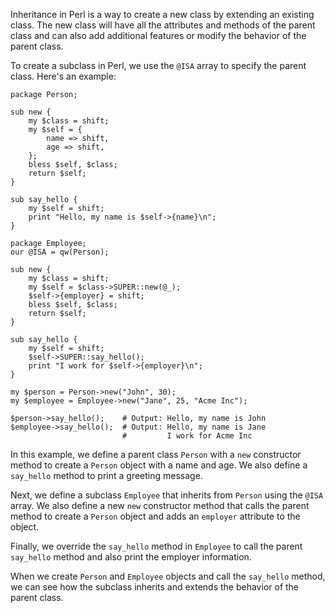 Inheritance in Perl is a way to create a new class by extending an existing class. The new class will have all the attributes and methods of the parent class and can also add additional features or modify the behavior of the parent class.

To create a subclass in Perl, we use the `@ISA` array to specify the parent class. Here's an example:

```
package Person;

sub new {
    my $class = shift;
    my $self = {
        name => shift,
        age => shift,
    };
    bless $self, $class;
    return $self;
}

sub say_hello {
    my $self = shift;
    print "Hello, my name is $self->{name}\n";
}

package Employee;
our @ISA = qw(Person);

sub new {
    my $class = shift;
    my $self = $class->SUPER::new(@_);
    $self->{employer} = shift;
    bless $self, $class;
    return $self;
}

sub say_hello {
    my $self = shift;
    $self->SUPER::say_hello();
    print "I work for $self->{employer}\n";
}

my $person = Person->new("John", 30);
my $employee = Employee->new("Jane", 25, "Acme Inc");

$person->say_hello();    # Output: Hello, my name is John
$employee->say_hello();  # Output: Hello, my name is Jane
                         #         I work for Acme Inc
```

In this example, we define a parent class `Person` with a `new` constructor method to create a `Person` object with a name and age. We also define a `say_hello` method to print a greeting message.

Next, we define a subclass `Employee` that inherits from `Person` using the `@ISA` array. We also define a new `new` constructor method that calls the parent method to create a `Person` object and adds an `employer` attribute to the object.

Finally, we override the `say_hello` method in `Employee` to call the parent `say_hello` method and also print the employer information.

When we create `Person` and `Employee` objects and call the `say_hello` method, we can see how the subclass inherits and extends the behavior of the parent class.